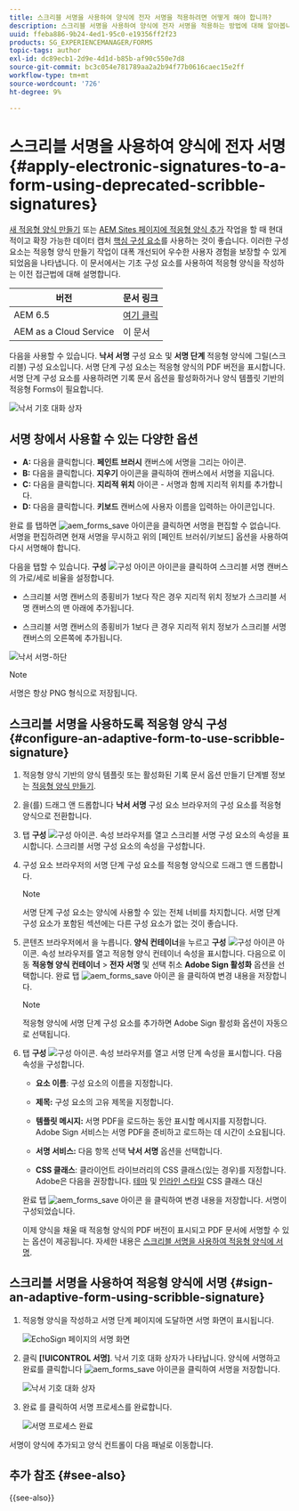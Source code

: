 ```yaml
---
title: 스크리블 서명을 사용하여 양식에 전자 서명을 적용하려면 어떻게 해야 합니까?
description: 스크리블 서명을 사용하여 양식에 전자 서명을 적용하는 방법에 대해 알아봅니다.
uuid: ffeba886-9b24-4ed1-95c0-e19356ff2f23
products: SG_EXPERIENCEMANAGER/FORMS
topic-tags: author
exl-id: dc89ecb1-2d9e-4d1d-b85b-af90c550e7d8
source-git-commit: bc3c054e781789aa2a2b94f77b0616caec15e2ff
workflow-type: tm+mt
source-wordcount: '726'
ht-degree: 9%

---
```


# 스크리블 서명을 사용하여 양식에 전자 서명{#apply-electronic-signatures-to-a-form-using-deprecated-scribble-signatures}

<span class="preview"> [새 적응형 양식 만들기](/help/forms/creating-adaptive-form-core-components.md) 또는 [AEM Sites 페이지에 적응형 양식 추가](/help/forms/create-or-add-an-adaptive-form-to-aem-sites-page.md) 작업을 할 때 현대적이고 확장 가능한 데이터 캡처 [핵심 구성 요소](https://experienceleague.adobe.com/docs/experience-manager-core-components/using/adaptive-forms/introduction.html)를 사용하는 것이 좋습니다. 이러한 구성 요소는 적응형 양식 만들기 작업이 대폭 개선되어 우수한 사용자 경험을 보장할 수 있게 되었음을 나타냅니다. 이 문서에서는 기초 구성 요소를 사용하여 적응형 양식을 작성하는 이전 접근법에 대해 설명합니다. </span>

| 버전 | 문서 링크 |
| -------- | ---------------------------- |
| AEM 6.5 | [여기 클릭](https://experienceleague.adobe.com/docs/experience-manager-65/forms/adaptive-forms-basic-authoring/signing-forms-using-scribble.html) |
| AEM as a Cloud Service | 이 문서 |


다음을 사용할 수 있습니다. **낙서 서명** 구성 요소 및 **서명 단계** 적응형 양식에 그릴(스크리블) 구성 요소입니다. 서명 단계 구성 요소는 적응형 양식의 PDF 버전을 표시합니다. 서명 단계 구성 요소를 사용하려면 기록 문서 옵션을 활성화하거나 양식 템플릿 기반의 적응형 Forms이 필요합니다.

![낙서 기호 대화 상자](assets/scribble-signature.png)

## 서명 창에서 사용할 수 있는 다양한 옵션

* **A:** 다음을 클릭합니다. **페인트 브러시** 캔버스에 서명을 그리는 아이콘.
* **B:** 다음을 클릭합니다. **지우기** 아이콘을 클릭하여 캔버스에서 서명을 지웁니다.
* **C:** 다음을 클릭합니다. **지리적 위치** 아이콘 - 서명과 함께 지리적 위치를 추가합니다.
* **D:** 다음을 클릭합니다. **키보드** 캔버스에 사용자 이름을 입력하는 아이콘입니다.

완료 를 탭하면 ![aem_forms_save](assets/aem_forms_save.png) 아이콘을 클릭하면 서명을 편집할 수 없습니다. 서명을 편집하려면 현재 서명을 무시하고 위의 [페인트 브러쉬/키보드] 옵션을 사용하여 다시 서명해야 합니다.

다음을 탭할 수 있습니다. **구성** ![구성 아이콘](assets/configure.png) 아이콘을 클릭하여 스크리블 서명 캔버스의 가로/세로 비율을 설정합니다.
* 스크리블 서명 캔버스의 종횡비가 1보다 작은 경우 지리적 위치 정보가 스크리블 서명 캔버스의 맨 아래에 추가됩니다.


* 스크리블 서명 캔버스의 종횡비가 1보다 큰 경우 지리적 위치 정보가 스크리블 서명 캔버스의 오른쪽에 추가됩니다.


![낙서 서명-하단](assets/scribble-signature-aspectratio.PNG)



>[!NOTE]
>
>서명은 항상 PNG 형식으로 저장됩니다.
>

## 스크리블 서명을 사용하도록 적응형 양식 구성 {#configure-an-adaptive-form-to-use-scribble-signature}

1. 적응형 양식 기반의 양식 템플릿 또는 활성화된 기록 문서 옵션 만들기 단계별 정보는 [적응형 양식 만들기](creating-adaptive-form.md).
1. 을(를) 드래그 앤 드롭합니다 **낙서 서명** 구성 요소 브라우저의 구성 요소를 적응형 양식으로 전환합니다.
1. 탭 **구성** ![구성](assets/configure.png) 아이콘. 속성 브라우저를 열고 스크리블 서명 구성 요소의 속성을 표시합니다. 스크리블 서명 구성 요소의 속성을 구성합니다.
1. 구성 요소 브라우저의 서명 단계 구성 요소를 적응형 양식으로 드래그 앤 드롭합니다.

   >[!NOTE]
   >
   >서명 단계 구성 요소는 양식에 사용할 수 있는 전체 너비를 차지합니다. 서명 단계 구성 요소가 포함된 섹션에는 다른 구성 요소가 없는 것이 좋습니다.

1. 콘텐츠 브라우저에서 을 누릅니다. **양식 컨테이너**&#x200B;을 누르고 **구성** ![구성 아이콘](assets/configure.png) 아이콘. 속성 브라우저를 열고 적응형 양식 컨테이너 속성을 표시합니다. 다음으로 이동 **적응형 양식 컨테이너** > **전자 서명** 및 선택 취소 **Adobe Sign 활성화** 옵션을 선택합니다. 완료 탭 ![aem_forms_save](assets/aem_forms_save.png) 아이콘 을 클릭하여 변경 내용을 저장합니다.

   >[!NOTE]
   >
   >적응형 양식에 서명 단계 구성 요소를 추가하면 Adobe Sign 활성화 옵션이 자동으로 선택됩니다.

1. 탭 **구성** ![구성](assets/configure.png) 아이콘. 속성 브라우저를 열고 서명 단계 속성을 표시합니다. 다음 속성을 구성합니다.

   * **요소 이름**: 구성 요소의 이름을 지정합니다.

   * **제목:** 구성 요소의 고유 제목을 지정합니다.
   * **템플릿 메시지:** 서명 PDF을 로드하는 동안 표시할 메시지를 지정합니다. Adobe Sign 서비스는 서명 PDF을 준비하고 로드하는 데 시간이 소요됩니다.
   * **서명 서비스:** 다음 항목 선택 **낙서 서명** 옵션을 선택합니다.

   * **CSS 클래스**: 클라이언트 라이브러리의 CSS 클래스(있는 경우)를 지정합니다. Adobe은 다음을 권장합니다. [테마](themes.md) 및 [인라인 스타일](inline-style-adaptive-forms.md) CSS 클래스 대신

   완료 탭 ![aem_forms_save](assets/aem_forms_save.png) 아이콘 을 클릭하여 변경 내용을 저장합니다. 서명이 구성되었습니다.

   이제 양식을 채울 때 적응형 양식의 PDF 버전이 표시되고 PDF 문서에 서명할 수 있는 옵션이 제공됩니다. 자세한 내용은 [스크리블 서명을 사용하여 적응형 양식에 서명](signing-forms-using-scribble.md#sign-an-adaptive-form-using-scribble-signature).

## 스크리블 서명을 사용하여 적응형 양식에 서명 {#sign-an-adaptive-form-using-scribble-signature}

1. 적응형 양식을 작성하고 서명 단계 페이지에 도달하면 서명 화면이 표시됩니다.

   ![EchoSign 페이지의 서명 화면](assets/esignscribblesign.jpg)

1. 클릭 **[!UICONTROL 서명]**. 낙서 기호 대화 상자가 나타납니다. 양식에 서명하고 완료를 클릭합니다 ![aem_forms_save](assets/aem_forms_save.png) 아이콘을 클릭하여 서명을 저장합니다.

   ![낙서 기호 대화 상자](assets/scribblewidget.png)

1. 완료 를 클릭하여 서명 프로세스를 완료합니다.

   ![서명 프로세스 완료](assets/scribblecomplete.jpg)

서명이 양식에 추가되고 양식 컨트롤이 다음 패널로 이동합니다.

## 추가 참조 {#see-also}

{{see-also}}